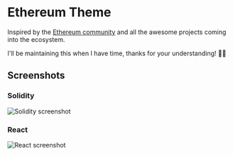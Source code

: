 # Ethereum Theme

Inspired by the [Ethereum community](https://ethereum.org/en/) and all the awesome projects coming into the ecosystem.


I'll be maintaining this when I have time, thanks for your understanding! 🙏🏽

## Screenshots

### Solidity

![Solidity screenshot]()

### React

![React screenshot]()

